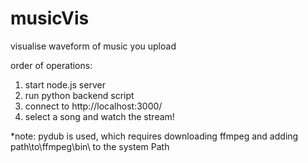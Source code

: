 # musicVis
visualise waveform of music you upload


order of operations:
1. start node.js server
2. run python backend script
3. connect to http://localhost:3000/
4. select a song and watch the stream!


*note: pydub is used, which requires downloading ffmpeg and adding path\to\ffmpeg\bin\ to the system Path

